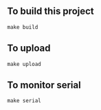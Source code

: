 ## To build this project

    make build

## To upload

    make upload

## To monitor serial

    make serial

